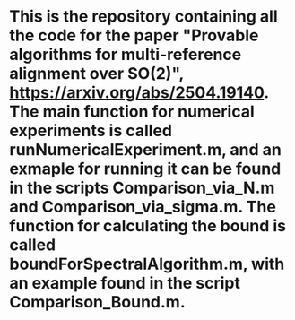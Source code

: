 # This is the repository containing all the code for the paper "Provable algorithms for multi-reference alignment over SO(2)", https://arxiv.org/abs/2504.19140. The main function for numerical experiments is called runNumericalExperiment.m, and an exmaple for running it can be found in the scripts Comparison_via_N.m and Comparison_via_sigma.m. The function for calculating the bound is called boundForSpectralAlgorithm.m, with an example found in the script Comparison_Bound.m.
